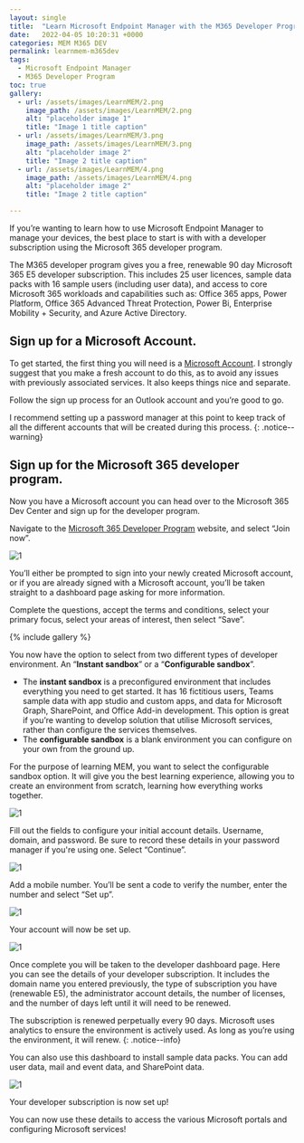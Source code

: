```yaml
---
layout: single
title:  "Learn Microsoft Endpoint Manager with the M365 Developer Program."
date:   2022-04-05 10:20:31 +0000
categories: MEM M365 DEV
permalink: learnmem-m365dev
tags:
  - Microsoft Endpoint Manager
  - M365 Developer Program
toc: true
gallery:
  - url: /assets/images/LearnMEM/2.png
    image_path: /assets/images/LearnMEM/2.png
    alt: "placeholder image 1"
    title: "Image 1 title caption"
  - url: /assets/images/LearnMEM/3.png
    image_path: /assets/images/LearnMEM/3.png
    alt: "placeholder image 2"
    title: "Image 2 title caption"
  - url: /assets/images/LearnMEM/4.png
    image_path: /assets/images/LearnMEM/4.png
    alt: "placeholder image 2"
    title: "Image 2 title caption"

---
```

If you’re wanting to learn how to use Microsoft Endpoint Manager to manage your devices, the best place to start is with with a developer subscription using the Microsoft 365 developer program.

The M365 developer program gives you a free, renewable 90 day Microsoft 365 E5 developer subscription. This includes 25 user licences, sample data packs with 16 sample users (including user data), and access to core Microsoft 365 workloads and capabilities such as: Office 365 apps, Power Platform, Office 365 Advanced Threat Protection, Power Bi, Enterprise Mobility + Security, and Azure Active Directory.

## Sign up for a Microsoft Account.

To get started, the first thing you will need is a [Microsoft Account](https://outlook.live.com/owa/?nlp=1&signup=1). I strongly suggest that you make a fresh account to do this, as to avoid any issues with previously associated services. It also keeps things nice and separate.

Follow the sign up process for an Outlook account and you’re good to go.


I recommend setting up a password manager at this point to keep track of all the different accounts that will be created during this process.
{: .notice--warning}


## Sign up for the Microsoft 365 developer program.

Now you have a Microsoft account you can head over to the Microsoft 365 Dev Center and sign up for the developer program.

Navigate to the [Microsoft 365 Developer Program](http://developer.microsoft.com/en-us/microsoft-365/dev-program) website, and select “Join now”.

![1](/assets/images/LearnMEM/1.png)

You’ll either be prompted to sign into your newly created Microsoft account, or if you are already signed with a Microsoft account, you’ll be taken straight to a dashboard page asking for more information. 

Complete the questions, accept the terms and conditions, select your primary focus, select your areas of interest, then select “Save”.

{% include gallery  %}

You now have the option to select from two different types of developer environment. An “**Instant sandbox**” or a “**Configurable sandbox**”.

- The **instant sandbox** is a preconfigured environment that includes everything you need to get started. It has 16 fictitious users, Teams sample data with app studio and custom apps, and data for Microsoft Graph, SharePoint, and Office Add-in development. This option is great if you’re wanting to develop solution that utilise Microsoft services, rather than configure the services themselves.
- The **configurable sandbox** is a blank environment you can configure on your own from the ground up.

For the purpose of learning MEM, you want to select the configurable sandbox option. It will give you the best learning experience, allowing you to create an environment from scratch, learning how everything works together.

![1](/assets/images/LearnMEM/5.png)

Fill out the fields to configure your initial account details. Username, domain, and password. Be sure to record these details in your password manager if you're using one. Select “Continue”.

![1](/assets/images/LearnMEM/6.png)

Add a mobile number. You’ll be sent a code to verify the number, enter the number and select “Set up”.

![1](/assets/images/LearnMEM/7.png)

Your account will now be set up.

![1](/assets/images/LearnMEM/8.png)

Once complete you will be taken to the developer dashboard page. Here you can see the details of your developer subscription. It includes the domain name you entered previously, the type of subscription you have (renewable E5), the administrator account details, the number of licenses, and the number of days left until it will need to be renewed.

The subscription is renewed perpetually every 90 days. Microsoft uses analytics to ensure the environment is actively used. As long as you’re using the environment, it will renew.
{: .notice--info}

You can also use this dashboard to install sample data packs. You can add user data, mail and event data, and SharePoint data.

![1](/assets/images/LearnMEM/9.png)

Your developer subscription is now set up!

You can now use these details to access the various Microsoft portals and configuring Microsoft services!